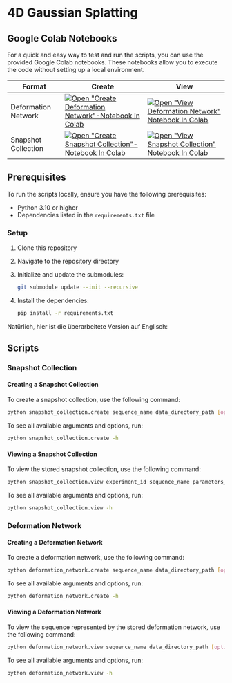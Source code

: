 # 4D Gaussian Splatting

## Google Colab Notebooks

For a quick and easy way to test and run the scripts,
you can use the provided Google Colab notebooks.
These notebooks allow you to execute the code without setting up a local environment.

| Format              | Create                                                                                                                                                                                                                                                            | View                                                                                                                                                                                                                                                          |
| ------------------- | ---------------------------------------------------------------------------------------------------------------------------------------------------------------------------------------------------------------------------------------------------------------   | ------------------------------------------------------------------------------------------------------------------------------------------------------------------------------------------------------------------------------------------------------------- |
| Deformation Network | [![Open "Create Deformation Network"-Notebook In Colab](https://colab.research.google.com/assets/colab-badge.svg)](https://colab.research.google.com/github/bryanboateng/4d-gaussian-splatting/blob/main/deformation_network/google_colab_notebooks/create.ipynb) | [![Open "View Deformation Network" Notebook In Colab](https://colab.research.google.com/assets/colab-badge.svg)](https://colab.research.google.com/github/bryanboateng/4d-gaussian-splatting/blob/main/deformation_network/google_colab_notebooks/view.ipynb) |
| Snapshot Collection | [![Open "Create Snapshot Collection"-Notebook In Colab](https://colab.research.google.com/assets/colab-badge.svg)](https://colab.research.google.com/github/bryanboateng/4d-gaussian-splatting/blob/main/snapshot_collection/google_colab_notebooks/create.ipynb) | [![Open "View Snapshot Collection" Notebook In Colab](https://colab.research.google.com/assets/colab-badge.svg)](https://colab.research.google.com/github/bryanboateng/4d-gaussian-splatting/blob/main/snapshot_collection/google_colab_notebooks/view.ipynb) |

## Prerequisites

To run the scripts locally, ensure you have the following prerequisites:

- Python 3.10 or higher
- Dependencies listed in the `requirements.txt` file

### Setup

1. Clone this repository
1. Navigate to the repository directory
1. Initialize and update the submodules:

   ```bash
   git submodule update --init --recursive
   ```

1. Install the dependencies:

   ```bash
   pip install -r requirements.txt
   ```

Natürlich, hier ist die überarbeitete Version auf Englisch:

## Scripts

### Snapshot Collection

#### Creating a Snapshot Collection

To create a snapshot collection, use the following command:

```bash
python snapshot_collection.create sequence_name data_directory_path [options]
```

To see all available arguments and options, run:

```bash
python snapshot_collection.create -h
```

#### Viewing a Snapshot Collection

To view the stored snapshot collection, use the following command:

```bash
python snapshot_collection.view experiment_id sequence_name parameters_directory_path [options]
```

To see all available arguments and options, run:

```bash
python snapshot_collection.view -h
```

### Deformation Network

#### Creating a Deformation Network

To create a deformation network, use the following command:

```bash
python deformation_network.create sequence_name data_directory_path [options]
```

To see all available arguments and options, run:

```bash
python deformation_network.create -h
```

#### Viewing a Deformation Network

To view the sequence represented by the stored deformation network,
use the following command:

```bash
python deformation_network.view sequence_name data_directory_path [options]
```

To see all available arguments and options, run:

```bash
python deformation_network.view -h
```
